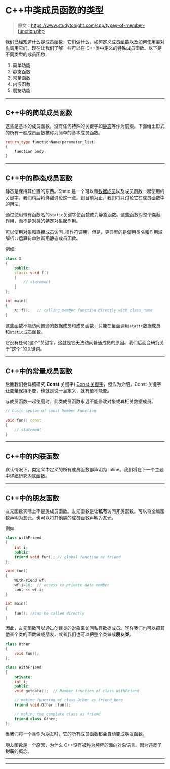 # C++中类成员函数的类型

> 原文：<https://www.studytonight.com/cpp/types-of-member-function.php>

我们已经知道什么是成员函数，它们做什么，如何定义[成员函数](member-functions-cpp.php)以及如何使用[类对象](class-and-objects.php)调用它们。现在让我们了解一些可以在 C++类中定义的特殊成员函数。以下是不同类型的成员函数:

1.  简单功能
2.  静态函数
3.  常量函数
4.  内嵌函数
5.  朋友功能

* * *

## C++中的简单成员函数

这些是基本的成员函数，没有任何特殊的关键字如[静态](static-keyword.php)等作为前缀。下面给出形式的所有一般成员函数被称为简单的基本成员函数。

```cpp
return_type functionName(parameter_list)
{
    function body;
} 
```

* * *

## C++中的静态成员函数

静态是保持其位置的东西。Static 是一个可以和[数据成员](accessing-data-members.php)以及成员函数一起使用的关键字。我们稍后将详细讨论这一点。到目前为止，我们将只讨论它在成员函数中的用法。

通过使用带有函数名的`static`关键字使函数成为静态函数。这些函数对整个类起作用，而不是对类的特定对象起作用。

可以使用对象和直接成员访问`.`操作符调用。但是，更典型的是使用类名和作用域解析`::`运算符单独调用静态成员函数。

例如:

```cpp
class X
{
    public:
    static void f()
    {
        // statement
    }
};

int main()
{
    X::f();   // calling member function directly with class name
} 
```

这些函数不能访问普通的数据成员和成员函数，只能在里面调用`static`数据成员和`static`成员函数。

它没有任何“这个”关键字，这就是它无法访问普通成员的原因。我们后面会研究关于“这个”的关键词。

* * *

## C++中的常量成员函数

后面我们会详细研究 **Const** 关键字( [Const 关键字](/cpp/const-keyword.php)，但作为介绍，Const 关键字让变量保持不变，也就是说一旦定义，就有值不能变。

与成员函数一起使用时，此类成员函数永远不能修改对象或其相关数据成员。

```cpp
// basic syntax of const Member Function

void fun() const 
{
    // statement
}
```

* * *

## C++中的内联函数

默认情况下，类定义中定义的所有成员函数都声明为 Inline。我们将在下一个主题中详细研究[内联函数](inline-functions.php)。

* * *

## C++中的朋友函数

友元函数实际上不是类成员函数。友元函数是让**私有**访问非类函数。可以将全局函数声明为友元，也可以将其他类的成员函数声明为友元。

例如:

```cpp
class WithFriend
{
    int i;
    public:
    friend void fun(); // global function as friend
};

void fun()
{
    WithFriend wf;
    wf.i=10;  // access to private data member
    cout << wf.i;
}

int main()
{
    fun(); //Can be called directly
} 
```

因此，友元函数可以通过创建类的对象来访问私有数据成员。同样我们也可以把其他某个类的函数做成朋友，或者我们也可以把整个类做成**朋友类**。

```cpp
class Other
{
    void fun();
};

class WithFriend
{
    private:
    int i;
    public:
    void getdata();  // Member function of class WithFriend

    // making function of class Other as friend here
    friend void Other::fun();   

    // making the complete class as friend
    friend class Other;  
}; 
```

当我们将一个类作为朋友时，它的所有成员函数都会自动变成朋友函数。

朋友函数是一个原因，为什么 C++没有被称为纯粹的面向对象语言。因为违反了**封装**的概念。

* * *

* * *